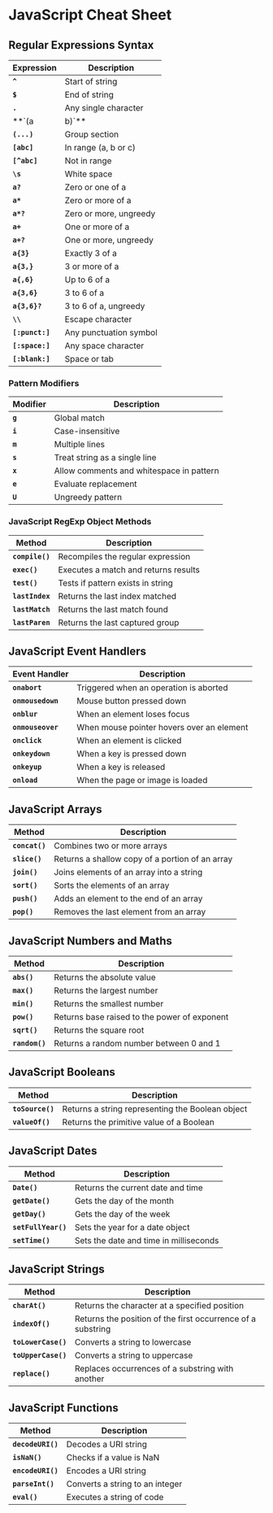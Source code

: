 # JavaScript Cheat Sheet

## Regular Expressions Syntax

| Expression | Description |
|------------|-------------|
| **`^`** | Start of string |
| **`$`** | End of string |
| **`.`** | Any single character |
| **`(a|b)`** | a or b |
| **`(...)`** | Group section |
| **`[abc]`** | In range (a, b or c) |
| **`[^abc]`** | Not in range |
| **`\s`** | White space |
| **`a?`** | Zero or one of a |
| **`a*`** | Zero or more of a |
| **`a*?`** | Zero or more, ungreedy |
| **`a+`** | One or more of a |
| **`a+?`** | One or more, ungreedy |
| **`a{3}`** | Exactly 3 of a |
| **`a{3,}`** | 3 or more of a |
| **`a{,6}`** | Up to 6 of a |
| **`a{3,6}`** | 3 to 6 of a |
| **`a{3,6}?`** | 3 to 6 of a, ungreedy |
| **`\\`** | Escape character |
| **`[:punct:]`** | Any punctuation symbol |
| **`[:space:]`** | Any space character |
| **`[:blank:]`** | Space or tab |

### Pattern Modifiers

| Modifier | Description |
|----------|-------------|
| **`g`** | Global match |
| **`i`** | Case-insensitive |
| **`m`** | Multiple lines |
| **`s`** | Treat string as a single line |
| **`x`** | Allow comments and whitespace in pattern |
| **`e`** | Evaluate replacement |
| **`U`** | Ungreedy pattern |

### JavaScript RegExp Object Methods

| Method | Description |
|--------|-------------|
| **`compile()`** | Recompiles the regular expression |
| **`exec()`** | Executes a match and returns results |
| **`test()`** | Tests if pattern exists in string |
| **`lastIndex`** | Returns the last index matched |
| **`lastMatch`** | Returns the last match found |
| **`lastParen`** | Returns the last captured group |

## JavaScript Event Handlers

| Event Handler | Description |
|---------------|-------------|
| **`onabort`** | Triggered when an operation is aborted |
| **`onmousedown`** | Mouse button pressed down |
| **`onblur`** | When an element loses focus |
| **`onmouseover`** | When mouse pointer hovers over an element |
| **`onclick`** | When an element is clicked |
| **`onkeydown`** | When a key is pressed down |
| **`onkeyup`** | When a key is released |
| **`onload`** | When the page or image is loaded |

## JavaScript Arrays

| Method | Description |
|--------|-------------|
| **`concat()`** | Combines two or more arrays |
| **`slice()`** | Returns a shallow copy of a portion of an array |
| **`join()`** | Joins elements of an array into a string |
| **`sort()`** | Sorts the elements of an array |
| **`push()`** | Adds an element to the end of an array |
| **`pop()`** | Removes the last element from an array |

## JavaScript Numbers and Maths

| Method | Description |
|--------|-------------|
| **`abs()`** | Returns the absolute value |
| **`max()`** | Returns the largest number |
| **`min()`** | Returns the smallest number |
| **`pow()`** | Returns base raised to the power of exponent |
| **`sqrt()`** | Returns the square root |
| **`random()`** | Returns a random number between 0 and 1 |

## JavaScript Booleans

| Method | Description |
|--------|-------------|
| **`toSource()`** | Returns a string representing the Boolean object |
| **`valueOf()`** | Returns the primitive value of a Boolean |

## JavaScript Dates

| Method | Description |
|--------|-------------|
| **`Date()`** | Returns the current date and time |
| **`getDate()`** | Gets the day of the month |
| **`getDay()`** | Gets the day of the week |
| **`setFullYear()`** | Sets the year for a date object |
| **`setTime()`** | Sets the date and time in milliseconds |

## JavaScript Strings

| Method | Description |
|--------|-------------|
| **`charAt()`** | Returns the character at a specified position |
| **`indexOf()`** | Returns the position of the first occurrence of a substring |
| **`toLowerCase()`** | Converts a string to lowercase |
| **`toUpperCase()`** | Converts a string to uppercase |
| **`replace()`** | Replaces occurrences of a substring with another |

## JavaScript Functions

| Method | Description |
|--------|-------------|
| **`decodeURI()`** | Decodes a URI string |
| **`isNaN()`** | Checks if a value is NaN |
| **`encodeURI()`** | Encodes a URI string |
| **`parseInt()`** | Converts a string to an integer |
| **`eval()`** | Executes a string of code |

